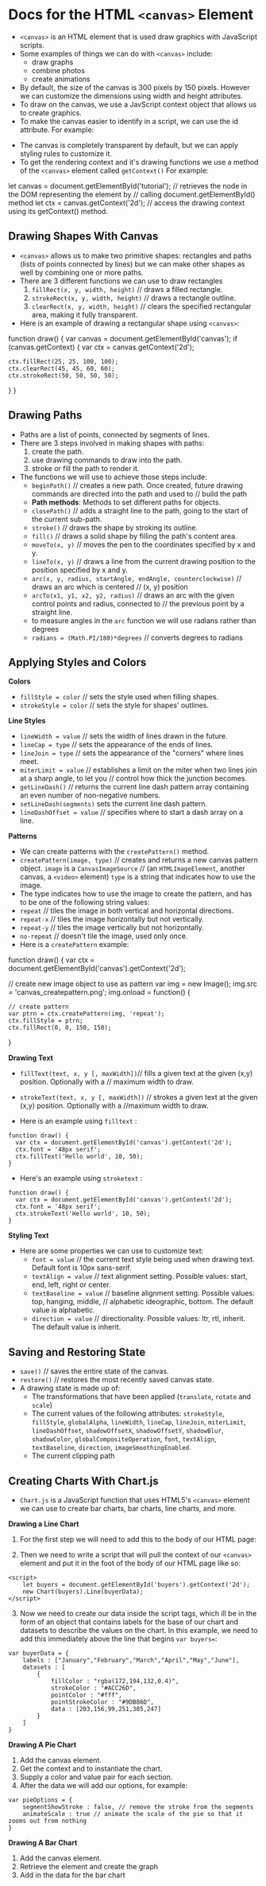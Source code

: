 # Docs for the HTML `<canvas>` Element

* `<canvas>` is an HTML element that is used draw graphics with JavaScript scripts.
* Some examples of things we can do with `<canvas>` include:
    - draw graphs
    - combine photos
    - create animations
* By default, the size of the canvas is 300 pixels by 150 pixels. However we can customize the dimensions using width and height attributes.
* To draw on the canvas, we use a JavScript context object that allows us to create graphics.
* To make the canvas easier to identify in a script, we can use the id attribute. For example: <br />

<canvas id="tutorial" width="150" height="150"></canvas>

* The canvas is completely transparent by default, but we can apply styling rules to customize it.
* To get the rendering context and it's drawing functions we use a method of the `<canvas>` element called `getContext()`  For example: <br />

let canvas = document.getElementById('tutorial'); // retrieves the node in the DOM representing the <canvas> element by // calling document.getElementById() method
let ctx = canvas.getContext('2d'); // access the drawing context using its getContext() method.

## Drawing Shapes With Canvas 

* `<canvas>` allows us to make two primitive shapes: rectangles and paths (lists of points connected by lines) but we can make other shapes as well by combining one or more paths.
* There are 3 different functions we can use to draw rectangles
    1. `fillRect(x, y, width, height)` // draws a filled rectangle.
    2. `strokeRect(x, y, width, height)` // draws a rectangle outline.
    3. `clearRect(x, y, width, height)` // clears the specified rectangular area, making it fully transparent.
* Here is an example of drawing a rectangular shape using `<canvas>`: <br />


function draw() {
  var canvas = document.getElementById('canvas');
  if (canvas.getContext) {
    var ctx = canvas.getContext('2d');

    ctx.fillRect(25, 25, 100, 100);
    ctx.clearRect(45, 45, 60, 60);
    ctx.strokeRect(50, 50, 50, 50);
  }
}

## Drawing Paths
* Paths are a list of points, connected by segments of lines.
* There are 3 steps involved in making shapes with paths:
    1. create the path.
    2. use drawing commands to draw into the path.
    3. stroke or fill the path to render it.
* The functions we will use to achieve those steps include:
    - `beginPath()` // creates a new path. Once created, future drawing commands are directed into the path and used to // build the path
    - **Path methods**: Methods to set different paths for objects.
    - `closePath()` // adds a straight line to the path, going to the start of the current sub-path.
    - `stroke()` // draws the shape by stroking its outline.
    - `fill()` // draws a solid shape by filling the path's content area.
    - `moveTo(x, y)` // moves the pen to the coordinates specified by x and y.
    - `lineTo(x, y)` // draws a line from the current drawing position to the position specified by x and y.
    -  `arc(x, y, radius, startAngle, endAngle, counterclockwise)` // draws an arc which is centered 
        // (x, y) position   
    -  `arcTo(x1, y1, x2, y2, radius)` // draws an arc with the given control points and radius, connected to 
        // the previous point by a straight line.
    - to measure angles in the `arc` function we will use radians rather than degrees 
    - `radians = (Math.PI/180)*degrees` // converts degrees to radians

## Applying Styles and Colors

**Colors**

* `fillStyle = color` // sets the style used when filling shapes.
* `strokeStyle = color` // sets the style for shapes' outlines.

**Line Styles**

* `lineWidth = value` // sets the width of lines drawn in the future.
* `lineCap = type` // sets the appearance of the ends of lines.
* `lineJoin = type` // sets the appearance of the "corners" where lines meet.
* `miterLimit = value` // establishes a limit on the miter when two lines join at a sharp angle, to let you 
   // control how thick the junction becomes.
* `getLineDash()` // returns the current line dash pattern array containing an even number of non-negative numbers.
* `setLineDash(segments)` sets the current line dash pattern.
* `lineDashOffset = value` // specifies where to start a dash array on a line.

**Patterns**
* We can create patterns with the `createPattern()` method.
* `createPattern(image, type)` // creates and returns a new canvas pattern object. `image` is a `CanvasImageSource` 
// (an `HTMLImageElement`, another canvas, a `<video>` element) `type` is a string that indicates how to use the image.
* The type indicates how to use the image to create the pattern, and has to be one of the following string values:
* `repeat` // tiles the image in both vertical and horizontal directions.
* `repeat-x` // tiles the image horizontally but not vertically.
* `repeat-y` // tiles the image vertically but not horizontally.
* `no-repeat` // doesn't tile the image, used only once.
* Here is a `createPattern` example: <br />

function draw() {
  var ctx = document.getElementById('canvas').getContext('2d');

  // create new image object to use as pattern
  var img = new Image();
  img.src = 'canvas_createpattern.png';
  img.onload = function() {

    // create pattern
    var ptrn = ctx.createPattern(img, 'repeat');
    ctx.fillStyle = ptrn;
    ctx.fillRect(0, 0, 150, 150);

  }


**Drawing Text** 

* `fillText(text, x, y [, maxWidth])`// fills a given text at the given (x,y) position. Optionally with a
   // maximum width to draw.
* `strokeText(text, x, y [, maxWidth])` // strokes a given text at the given (x,y) position. Optionally with a 
   //maximum width to draw.

* Here is an example using `filltext` :
```
function draw() {
  var ctx = document.getElementById('canvas').getContext('2d');
  ctx.font = '48px serif';
  ctx.fillText('Hello world', 10, 50);
}
```

* Here's an example using `stroketext` :
```
function draw() {
  var ctx = document.getElementById('canvas').getContext('2d');
  ctx.font = '48px serif';
  ctx.strokeText('Hello world', 10, 50);
}
```
**Styling Text**
* Here are some properties we can use to customize text:
    - `font = value` // the current text style being used when drawing text. Default font is 10px sans-serif.
    - `textAlign = value` // text alignment setting. Possible values: start, end, left, right or center. 
    - `textBaseline = value` // baseline alignment setting. Possible values: top, hanging, middle, 
      // alphabetic ideographic, bottom. The default value is alphabetic.
    - `direction = value` // directionality. Possible values: ltr, rtl, inherit. The default value is inherit.
## Saving and Restoring State 

* `save()` // saves the entire state of the canvas.
* `restore()` // restores the most recently saved canvas state.
* A drawing state is made up of:
    - The transformations that have been applied (`translate`, `rotate` and `scale`)
    - The current values of the following attributes: `strokeStyle`, `fillStyle`, `globalAlpha`, `lineWidth`,  `lineCap`, `lineJoin`, `miterLimit`, `lineDashOffset`, `shadowOffsetX`, `shadowOffsetY`, `shadowBlur`, `shadowColor`, `globalCompositeOperation`, `font`, `textAlign`, `textBaseline`, `direction`, `imageSmoothingEnabled`.
    - The current clipping path

## Creating Charts With Chart.js

 * `Chart.js` is a JavaScript function that uses HTML5's `<canvas>` element we can use to create bar charts, bar charts, line charts, and more.

 **Drawing a Line Chart**

 1. For the first step we will need to add this to the body of our HTML page: <br />

 
 <canvas id="buyers" width="600" height="400"></canvas> 


 2. Then we need to write a script that will pull the context of our `<canvas>` element and put it in the foot of the body of our HTML page like so: 

```
<script>
    let buyers = document.getElementById('buyers').getContext('2d');
    new Chart(buyers).Line(buyerData);
</script>
```
3. Now we need to create our data inside the script tags, which ill be in the form of an object that contains labels for the base of our chart and datasets to describe the values on the chart. In this example, we need to add this immediately above the line that begins `var buyers=`: 

```
var buyerData = {
	labels : ["January","February","March","April","May","June"],
	datasets : [
		{
			fillColor : "rgba(172,194,132,0.4)",
			strokeColor : "#ACC26D",
			pointColor : "#fff",
			pointStrokeColor : "#9DB86D",
			data : [203,156,99,251,305,247]
		}
	]
}
```

**Drawing A Pie Chart**

1. Add the canvas element.
2. Get the context and to instantiate the chart.
3. Supply a color and value pair for each section.
4. After the data we will add our options, for example: 
```
var pieOptions = {
	segmentShowStroke : false, // remove the stroke from the segments
	animateScale : true // animate the scale of the pie so that it zooms out from nothing
}
```
**Drawing A Bar Chart**

1. Add the canvas element.
2. Retrieve the element and create the graph
3. Add in the data for the bar chart


